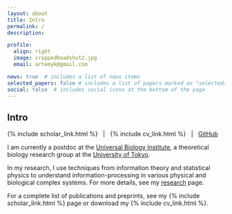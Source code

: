 ```yaml
---
layout: about
title: Intro
permalink: /
description: 

profile:
  align: right
  image: croppedheadshot2.jpg
  email: artemyk@gmail.com

news: true  # includes a list of news items
selected_papers: false # includes a list of papers marked as "selected={true}"
social: false  # includes social icons at the bottom of the page
---
```


<style>
div.address { font-family: sans-serif; }
</style> 

## Intro

{% include scholar_link.html %} &nbsp;&nbsp;\|&nbsp;&nbsp; {% include cv_link.html %} &nbsp;&nbsp;\|&nbsp;&nbsp; <a href="https://github.com/artemyk">GitHub</a> 


I am currently a postdoc at the [Universal Biology Institute](http://park.itc.u-tokyo.ac.jp/UBI/), a  theoretical biology research group at the [University of Tokyo](https://www.u-tokyo.ac.jp/en/).

In my research, I use techniques from information theory and statistical physics to understand information-processing in various physical and biological complex systems. For more details, see my [research](projects) page. 

For a complete list of publications and preprints, see my  {% include scholar_link.html %} page or download my {% include cv_link.html %}. 







